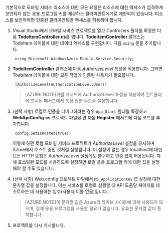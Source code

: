 

기본적으로 모바일 서비스 리소스에 대한 모든 요청은 리소스에 대한 액세스가 엄격하게 보안되지 않는 응용 프로그램 키를 제공하는 클라이언트에게로 제한되어 있습니다. 리소스를 보안하려면 인증된 클라이언트만 액세스를 허용해야 합니다.

1. Visual Studio에서 모바일 서비스 프로젝트를 열고 Controllers 폴더를 확장한 다음 **TodoItemController.cs**를 엽니다. **TodoItemController** 클래스는 TodoItem 테이블에 대한 데이터 액세스를 구현합니다. 다음 `using` 문을 추가합니다.

		using Microsoft.WindowsAzure.Mobile.Service.Security;

2. **TodoItemController** 클래스에 다음 _AuthorizeLevel_ 특성을 적용합니다. 그러면 _TodoItem_ 테이블에 대한 모든 작업에 인증된 사용자가 필요합니다.

		[AuthorizeLevel(AuthorizationLevel.User)]

	>[AZURE.NOTE]개별 메서드에 AuthorizeLevel 특성을 적용하여 컨트롤러에 표시된 메서드에서 특정 권한 수준을 설정합니다.

3. (선택 사항) 로컬로 인증을 디버그하려는 경우 `App_Start` 폴더를 확장하고 **WebApiConfig.cs** 프로젝트 파일을 연 다음 **Register** 메서드에 다음 코드를 추가합니다.

		config.SetIsHosted(true);

	이렇게 하면 로컬 모바일 서비스 프로젝트가 *AuthorizeLevel* 설정을 유지하며 Azure에서 호스트 중인 것처럼 실행됩니다. 이 설정이 없는 경우 localhost에 대한 모든 HTTP 요청은 *AuthorizeLevel* 설정에도 불구하고 인증 없이 허용됩니다. 자체 호스팅된 모드를 사용하도록 설정하면 로컬 응용 프로그램 키에 대한 값을 설정해야 할 수도 있습니다.

4. (선택 사항) Web.config 프로젝트 파일에서 `MS_ApplicationKey` 앱 설정에 대한 문자열 값을 설정합니다. 이는 서비스를 로컬로 실행할 대 API 도움말 페이지를 테스트하는 데 사용하는 암호(사용자 이름 없음)입니다.

	>[AZURE.NOTE]이 문자열 값은 Azure의 라이브 사이트에 의해 사용되지 않으며, 실제 응용 프로그램을 사용할 필요가 없습니다. 유효한 문자열 값이 동작합니다.
 
4. 프로젝트를 다시 게시합니다.

<!---HONumber=58_postMigration-->